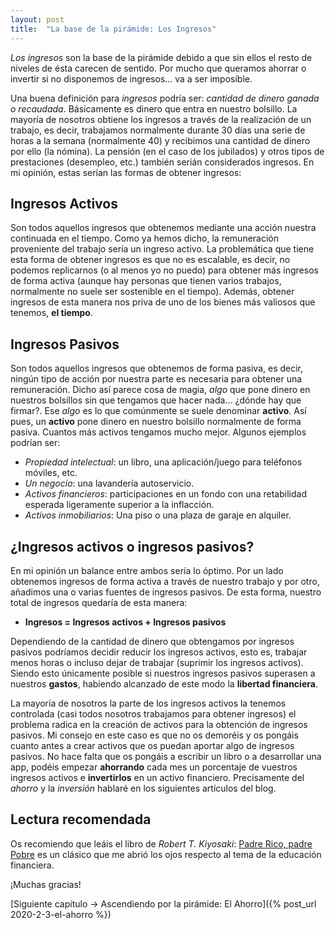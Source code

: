 ```yaml
---
layout: post
title:  "La base de la pirámide: Los Ingresos"
---
```


*Los ingresos* son la base de la pirámide debido a que sin ellos el resto de niveles de ésta carecen de sentido. Por mucho que queramos ahorrar o invertir si no disponemos de ingresos... va a ser imposible.

Una buena definición para *ingresos* podría ser: *cantidad de dinero ganada o recaudada*. Básicamente es dinero que entra en nuestro bolsillo. La mayoría de nosotros obtiene los ingresos a través de la realización de un trabajo, es decir, trabajamos normalmente durante 30 días una serie de horas a la semana (normalmente 40) y recibimos una cantidad de dinero por ello (la nómina). La pensión (en el caso de los jubilados) y otros tipos de prestaciones (desempleo, etc.) también serián considerados ingresos. En mi opinión, estas serían las formas de obtener ingresos:

## Ingresos Activos

Son todos aquellos ingresos que obtenemos mediante una acción nuestra continuada en el tiempo. Como ya hemos dicho, la remuneración proveniente del trabajo sería un ingreso activo. La problemática que tiene esta forma de obtener ingresos es que no es escalable, es decir, no podemos replicarnos (o al menos yo no puedo) para obtener más ingresos de forma activa (aunque hay personas que tienen varios trabajos, normalmente no suele ser sostenible en el tiempo). Además, obtener ingresos de esta manera nos priva de uno de los bienes más valiosos que tenemos, **el tiempo**.

## Ingresos Pasivos

Son todos aquellos ingresos que obtenemos de forma pasiva, es decir, ningún tipo de acción por nuestra parte es necesaria para obtener una remuneración. Dicho así parece cosa de magia, *algo* que pone dinero en nuestros bolsillos sin que tengamos que hacer nada... ¿dónde hay que firmar?. Ese *algo* es lo que comúnmente se suele denominar **activo**. Así pues, un **activo** pone dinero en nuestro bolsillo normalmente de forma pasiva. Cuantos más activos tengamos mucho mejor. Algunos ejemplos podrían ser:

* *Propiedad intelectual*: un libro, una aplicación/juego para teléfonos móviles, etc.
* *Un negocio*: una lavandería autoservicio.
* *Activos financieros*: participaciones en un fondo con una retabilidad esperada ligeramente superior a la inflacción.
* *Activos inmobiliarios*: Una piso o una plaza de garaje en alquiler.

## ¿Ingresos activos o ingresos pasivos?

En mi opinión un balance entre ambos sería lo óptimo. Por un lado obtenemos ingresos de forma activa a través de nuestro trabajo y por otro, añadimos una o varias fuentes de ingresos pasivos. De esta forma, nuestro total de ingresos quedaría de esta manera:

* **Ingresos = Ingresos activos + Ingresos pasivos**

Dependiendo de la cantidad de dinero que obtengamos por ingresos pasivos podríamos decidir reducir los ingresos activos, esto es, trabajar menos horas o incluso dejar de trabajar (suprimir los ingresos activos). Siendo esto únicamente posible si nuestros ingresos pasivos superasen a nuestros **gastos**, habiendo alcanzado de este modo la **libertad financiera**.

La mayoría de nosotros la parte de los ingresos activos la tenemos controlada (casi todos nosotros trabajamos para obtener ingresos) el problema radica en la creación de activos para la obtención de ingresos pasivos. Mi consejo en este caso es que no os demoréis y os pongáis cuanto antes a crear activos que os puedan aportar algo de ingresos pasivos. No hace falta que os pongáis a escribir un libro o a desarrollar una app, podéis empezar **ahorrando** cada mes un porcentaje de vuestros ingresos activos e **invertirlos** en un activo financiero. Precisamente del *ahorro* y la *inversión* hablaré en los siguientes artículos del blog.

## Lectura recomendada

Os recomiendo que leáis el libro de *Robert T. Kiyosaki*: [Padre Rico, padre Pobre](https://www.amazon.es/Padre-Rico-padre-Pobre-enseñan/dp/846633212X/ref=sr_1_1?__mk_es_ES=ÅMÅŽÕÑ&crid=3CUSVMIWDM2GH&keywords=padre+rico+padre+pobre+en+español&qid=1580139058&sprefix=padre+ri%2Caps%2C149&sr=8-1) es un clásico que me abrió los ojos respecto al tema de la educación financiera.

¡Muchas gracias!

[Siguiente capítulo -> Ascendiendo por la pirámide: El Ahorro]({% post_url 2020-2-3-el-ahorro %})

